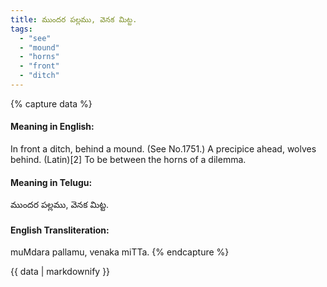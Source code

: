 ```yaml
---
title: ముందర పల్లము, వెనక మిట్ట.
tags:
  - "see"
  - "mound"
  - "horns"
  - "front"
  - "ditch"
---
```


{% capture data %}
#### Meaning in English:
In front a ditch, behind a mound.
(See No.1751.)
A precipice ahead, wolves behind. (Latin)[2]
To be between the horns of a dilemma.

#### Meaning in Telugu:
ముందర పల్లము, వెనక మిట్ట.

#### English Transliteration:
muMdara pallamu, venaka miTTa.
{% endcapture %}

{{ data | markdownify }}


